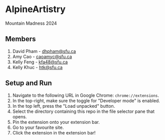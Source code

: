 # AlpineArtistry
Mountain Madness 2024

## Members

1. David Pham - dhpham@sfu.ca  
2. Amy Cao - caoamyc@sfu.ca  
3. Kelly Feng - kfa48@sfu.ca  
4. Kelly Khuc - htk@sfu.ca  

## Setup and Run

1. Navigate to the following URL in Google Chrome: `chrome://extensions`.
2. In the top-right, make sure the toggle for "Developer mode" is enabled.
3. In the top left, press the "Load unpacked" button.
4. Select the directory containing this repo in the file selector pane that opens.
5. Pin the extension onto your extension bar.
6. Go to your favourite site.
7. Click the extension in the extension bar!


